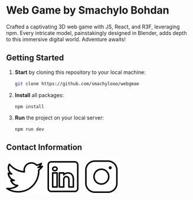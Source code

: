 # Web Game by Smachylo Bohdan

Crafted a captivating 3D web game with JS, React, and R3F, leveraging npm. Every intricate model, painstakingly designed in Blender, adds depth to this immersive digital world. Adventure awaits!

## Getting Started

1. **Start** by cloning this repository to your local machine:
   ```bash
   git clone https://github.com/smachylooo/webgmae
   ```
2. **Install** all packages:

   ```
   npm install
   ```

3. **Run** the project on your local server:
   ```
   npm run dev
   ```

## Contact Information

[![Follow me on Twitter](./introduction/icons8-twitter.svg)](https://twitter.com/)
[![Follow me on Linkedin](./introduction/icons8-linkedin.svg)](https://www.linkedin.com/in/bohdansmachylo/)
[![Follow me on Instagram](./introduction/icons8-instagram.svg)](https://www.instagram.com/smachylo/)
